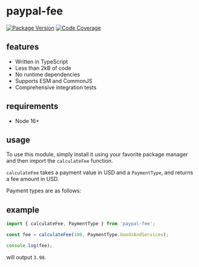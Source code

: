 # paypal-fee

[![Package Version](https://badge.fury.io/js/paypal-fee.svg)](https://www.npmjs.com/package/paypal-fee)
[![Code Coverage](https://codecov.io/gh/ayan4m1/paypal-fee/graph/badge.svg?token=IjghFTPyZf)](https://codecov.io/gh/ayan4m1/paypal-fee)

## features

- Written in TypeScript
- Less than 2kB of code
- No runtime dependencies
- Supports ESM and CommonJS
- Comprehensive integration tests

## requirements

- Node 16+

## usage

To use this module, simply install it using your favorite package manager and then import the `calculateFee` function.

`calculateFee` takes a payment value in USD and a `PaymentType`, and returns a fee amount in USD.

Payment types are as follows:

## example

```ts
import { calculateFee, PaymentType } from 'paypal-fee';

const fee = calculateFee(100, PaymentType.GoodsAndServices);

console.log(fee);
```

will output `3.98`.
